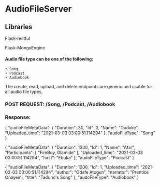 # AudioFileServer

## Libraries 

Flask-restful

Flask-MongoEngine


#### Audio file type can be one of the following:

    • Song
    • Podcast
    • Audiobook

The create, read, upload, and delete endpoints are generic and usable for all audio file types,

### POST REQUEST: /Song, /Podcast, /Audiobook

### Response:
{
    "audioFileMetaData": {
        "Duration": 30,
        "Id": 3,
        "Name": "Duduke",
        "Uploaded_time": "2021-03-03 03:00:51.114294"
    },
    "audoFileType": "Song"
}


{
    "audioFileMetaData": {
        "Duration": 1300,
        "Id": 1,
        "Name": "Afar",
        "Participants": [
            "FireBoy, Olamide"
        ],
        "Uploaded_time": "2021-03-03 03:00:51.114294",
        "host": "Ebuka"
    },
    "audoFileType": "Podcast"
}




{
    "audioFileMetaData": {
        "Duration": 1200,
        "Id": 1,
        "Uploaded_time": "2021-03-03 03:00:51.114294",
        "author": "Odafe Atogun",
        "narrator": "Prentice Onayemi,
        "title": "Taduno's Song"
    },
    "audoFileType": "Audiobook"
}
